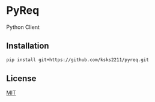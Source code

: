 # PyReq

Python Client

## Installation

```bash
pip install git+https://github.com/ksks2211/pyreq.git
```


## License
[MIT](https://choosealicense.com/licenses/mit/)